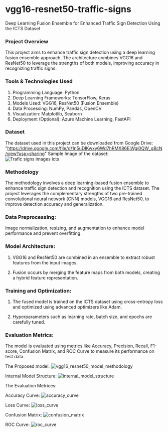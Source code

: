 # vgg16-resnet50-traffic-signs
Deep Learning Fusion Ensemble for Enhanced Traffic Sign Detection Using the ICTS Dataset


### Project Overview
This project aims to enhance traffic sign detection using a deep learning fusion ensemble approach. The architecture combines VGG16 and ResNet50 to leverage the strengths of both models, improving accuracy in recognizing traffic signs.

### Tools & Technologies Used
1. Programming Language: Python
2. Deep Learning Frameworks: TensorFlow, Keras
3. Models Used: VGG16, ResNet50 (Fusion Ensemble)
4. Data Processing: NumPy, Pandas, OpenCV
5. Visualization: Matplotlib, Seaborn
6. Deployment (Optional): Azure Machine Learning, FastAPI


### Dataset
The dataset used in this project can be downloaded from Google Drive: "https://drive.google.com/file/d/1n5uDIKwxy6Wd7hRMX86EiWgi0QW_gBcN/view?usp=sharing"
Sample Image of the dataset: ![Trafic signs images icts](https://github.com/user-attachments/assets/80060551-8ba3-4640-9f69-1a2a9efa627b)



### Methodology
The methodology involves a deep learning-based fusion ensemble to enhance traffic sign detection and recognition using the ICTS dataset. The project leverages the complementary strengths of two pre-trained convolutional neural network (CNN) models, VGG16 and ResNet50, to improve detection accuracy and generalization.

### Data Preprocessing:

Image normalization, resizing, and augmentation to enhance model performance and prevent overfitting.

### Model Architecture:

1. VGG16 and ResNet50 are combined in an ensemble to extract robust features from the input images.

2. Fusion occurs by merging the feature maps from both models, creating a hybrid feature representation.

### Training and Optimization:

1. The fused model is trained on the ICTS dataset using cross-entropy loss and optimized using advanced optimizers like Adam.

2. Hyperparameters such as learning rate, batch size, and epochs are carefully tuned.

### Evaluation Metrics:

The model is evaluated using metrics like Accuracy, Precision, Recall, F1-score, Confusion Matrix, and ROC Curve to measure its performance on test data.





The Proposed model:
![vgg16_resnet50_model_methodology](https://github.com/user-attachments/assets/d9aa69e3-213c-47b9-b442-96af36602782)

Internal Model Structure:
![internal_model_structure](https://github.com/user-attachments/assets/fa1c8a3f-8a17-4e55-a14f-1d3607a44f5d)


The Evaluation Metrices:


Accuracy Curve: ![accuracy_curve](https://github.com/user-attachments/assets/6e9b6717-76c4-41d9-ba94-c5e149a45c04)



Loss Curve: ![loss_curve](https://github.com/user-attachments/assets/e8cd10eb-4643-4bfc-bdd9-0153cb35ac16)



Confusion Matrix: ![confusion_matrix](https://github.com/user-attachments/assets/fac131b0-d5e0-417e-88d2-3d61c29de524)



ROC Curve: ![roc_curve](https://github.com/user-attachments/assets/7f6f788c-f472-4af6-9777-9ebee965fdc0)



